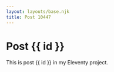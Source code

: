 ```yaml
---
layout: layouts/base.njk
title: Post 10447
---
```


# Post {{ id }}

This is post {{ id }} in my Eleventy project.
